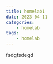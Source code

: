 ```yaml
---
title: homelab1
date: 2023-04-11
categories:
    - homelab
tags:
    - homelab
---
```


<!-- more -->
fsdgfsdegd